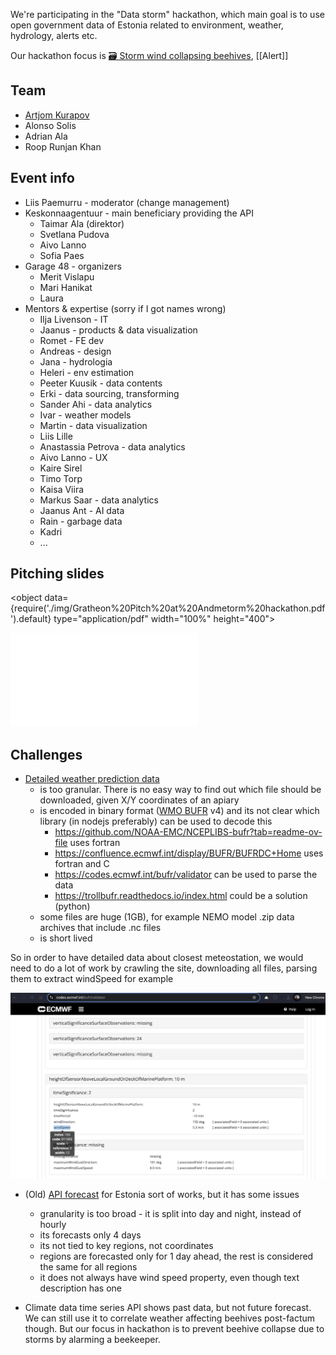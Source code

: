 We're participating in the "Data storm" hackathon, which main goal is to use open government data of Estonia related to environment, weather, hydrology, alerts etc.

Our hackathon focus is [🗃️ Storm wind collapsing beehives](../about/🌨️%20Problems/🗃️%20Storm%20wind%20collapsing%20beehives.md), [[Alert]]
## Team
- [Artjom Kurapov](../about/company/Team/Artjom%20Kurapov.md)
- Alonso Solis
- Adrian Ala
- Roop Runjan Khan

## Event info

- Liis Paemurru - moderator (change management)
- Keskonnaagentuur - main beneficiary providing the API
	- Taimar Ala (direktor)
	- Svetlana Pudova
	- Aivo Lanno
	- Sofia Paes
- Garage 48 - organizers
	- Merit Vislapu
	- Mari Hanikat
	- Laura
- Mentors & expertise (sorry if I got names wrong)
	- Ilja Livenson - IT
	- Jaanus - products & data visualization
	- Romet - FE dev
	- Andreas - design
	- Jana - hydrologia
	- Heleri - env estimation
	- Peeter Kuusik - data contents
	- Erki - data sourcing, transforming
	- Sander Ahi - data analytics
	- Ivar - weather models
	- Martin - data visualization
	- Liis Lille
	- Anastassia Petrova - data analytics
	- Aivo Lanno - UX
	- Kaire Sirel
	- Timo Torp
	- Kaisa Viira
	- Markus Saar - data analytics
	- Jaanus Ant - AI data
	- Rain - garbage data
	- Kadri
	- ...


## Pitching slides

<object data={require('./img/Gratheon%20Pitch%20at%20Andmetorm%20hackathon.pdf').default} type="application/pdf" width="100%" height="400"></object>

![](img/Gratheon%20Pitch%20at%20Andmetorm%20hackathon.pdf)

## Challenges
- [Detailed weather prediction data](https://avaandmed.keskkonnaportaal.ee/dhs/Active/documentList.aspx?ViewId=3b1f9939-7395-4710-968e-ed27eb8316fd)
	-  is too granular. There is no easy way to find out which file should be downloaded, given X/Y coordinates of an apiary
	- is encoded in binary format ([WMO BUFR](https://library.wmo.int/records/item/35625-manual-on-codes-volume-i-2-international-codes) v4) and its not clear which library (in nodejs preferably) can be used to decode this
		- https://github.com/NOAA-EMC/NCEPLIBS-bufr?tab=readme-ov-file uses fortran
		- https://confluence.ecmwf.int/display/BUFR/BUFRDC+Home uses fortran and C
		- https://codes.ecmwf.int/bufr/validator can be used to parse the data
		- https://trollbufr.readthedocs.io/index.html could be a solution (python)
	- some files are huge (1GB), for example NEMO model .zip data archives that include .nc files
	- is short lived

 So in order to have detailed data about closest meteostation, we would need to do a lot of work by crawling the site, downloading all files, parsing them to extract windSpeed for example
 
![](img/Screenshot%202024-11-30%20at%2002.59.08.png)


- (Old) [API forecast](https://www.ilmateenistus.ee/ilma_andmed/xml/forecast.php?lang=eng) for Estonia sort of works, but it has some issues
	- granularity is too broad - it is split into day and night, instead of hourly
	- its forecasts only 4 days
	- its not tied to key regions, not coordinates
	- regions are forecasted only for 1 day ahead, the rest is considered the same for all regions
	- it does not always have wind speed property, even though text description has one

- Climate data time series API shows past data, but not future forecast. We can still use it to  correlate weather affecting beehives post-factum though. But our focus in hackathon is to prevent beehive collapse due to storms by alarming a beekeeper.